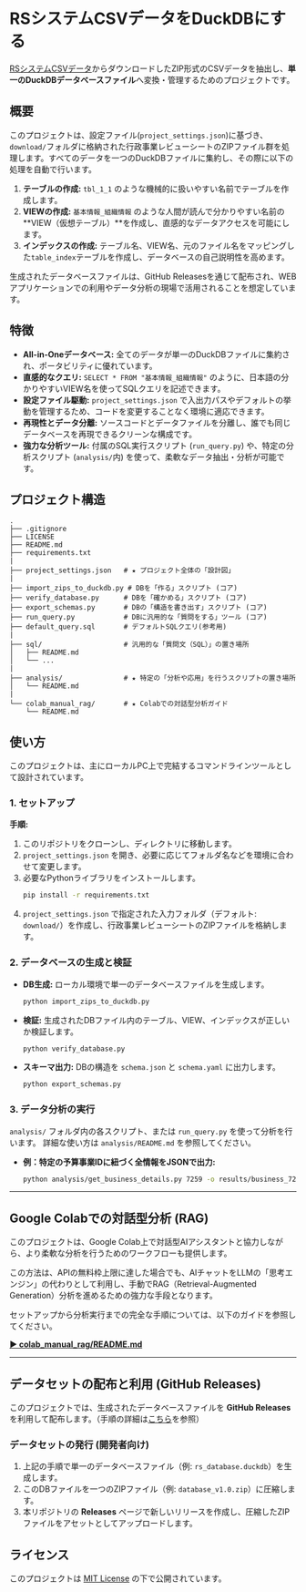 # RSシステムCSVデータをDuckDBにする

[RSシステムCSVデータ](https://rssystem.go.jp/download-csv)からダウンロードしたZIP形式のCSVデータを抽出し、**単一のDuckDBデータベースファイル**へ変換・管理するためのプロジェクトです。

## 概要

このプロジェクトは、設定ファイル(`project_settings.json`)に基づき、`download/`フォルダに格納された行政事業レビューシートのZIPファイル群を処理します。すべてのデータを一つのDuckDBファイルに集約し、その際に以下の処理を自動で行います。

1.  **テーブルの作成:** `tbl_1_1` のような機械的に扱いやすい名前でテーブルを作成します。
2.  **VIEWの作成:** `基本情報_組織情報` のような人間が読んで分かりやすい名前の**VIEW（仮想テーブル）**を作成し、直感的なデータアクセスを可能にします。
3.  **インデックスの作成:** テーブル名、VIEW名、元のファイル名をマッピングした`table_index`テーブルを作成し、データベースの自己説明性を高めます。

生成されたデータベースファイルは、GitHub Releasesを通じて配布され、WEBアプリケーションでの利用やデータ分析の現場で活用されることを想定しています。

## 特徴

- **All-in-Oneデータベース:** 全てのデータが単一のDuckDBファイルに集約され、ポータビリティに優れています。
- **直感的なクエリ:** `SELECT * FROM "基本情報_組織情報"` のように、日本語の分かりやすいVIEW名を使ってSQLクエリを記述できます。
- **設定ファイル駆動:** `project_settings.json` で入出力パスやデフォルトの挙動を管理するため、コードを変更することなく環境に適応できます。
- **再現性とデータ分離:** ソースコードとデータファイルを分離し、誰でも同じデータベースを再現できるクリーンな構成です。
- **強力な分析ツール:** 付属のSQL実行スクリプト (`run_query.py`) や、特定の分析スクリプト (`analysis/`内) を使って、柔軟なデータ抽出・分析が可能です。

## プロジェクト構造

```
.
├── .gitignore
├── LICENSE
├── README.md
├── requirements.txt
|
├── project_settings.json   # ★ プロジェクト全体の「設計図」
|
├── import_zips_to_duckdb.py # DBを「作る」スクリプト (コア)
├── verify_database.py      # DBを「確かめる」スクリプト (コア)
├── export_schemas.py       # DBの「構造を書き出す」スクリプト (コア)
├── run_query.py            # DBに汎用的な「質問をする」ツール (コア)
├── default_query.sql       # デフォルトSQLクエリ(参考用)
|
├── sql/                    # 汎用的な「質問文（SQL）」の置き場所
│   ├── README.md
│   └── ...
|
├── analysis/               # ★ 特定の「分析や応用」を行うスクリプトの置き場所
│   └── README.md
|
└── colab_manual_rag/       # ★ Colabでの対話型分析ガイド
    └── README.md
```

## 使い方

このプロジェクトは、主にローカルPC上で完結するコマンドラインツールとして設計されています。

### 1. セットアップ

**手順:**
1.  このリポジトリをクローンし、ディレクトリに移動します。
2.  `project_settings.json` を開き、必要に応じてフォルダ名などを環境に合わせて変更します。
3.  必要なPythonライブラリをインストールします。
    ```bash
    pip install -r requirements.txt
    ```
4.  `project_settings.json` で指定された入力フォルダ（デフォルト: `download/`）を作成し、行政事業レビューシートのZIPファイルを格納します。

### 2. データベースの生成と検証

- **DB生成:** ローカル環境で単一のデータベースファイルを生成します。
  ```bash
  python import_zips_to_duckdb.py
  ```
- **検証:** 生成されたDBファイル内のテーブル、VIEW、インデックスが正しいか検証します。
  ```bash
  python verify_database.py
  ```
- **スキーマ出力:** DBの構造を `schema.json` と `schema.yaml` に出力します。
  ```bash
  python export_schemas.py
  ```

### 3. データ分析の実行

`analysis/` フォルダ内の各スクリプト、または `run_query.py` を使って分析を行います。
詳細な使い方は `analysis/README.md` を参照してください。

- **例：特定の予算事業IDに紐づく全情報をJSONで出力:**
  ```bash
  python analysis/get_business_details.py 7259 -o results/business_7259.json
  ```

---

## Google Colabでの対話型分析 (RAG)

このプロジェクトは、Google Colab上で対話型AIアシスタントと協力しながら、より柔軟な分析を行うためのワークフローも提供します。

この方法は、APIの無料枠上限に達した場合でも、AIチャットをLLMの「思考エンジン」の代わりとして利用し、手動でRAG（Retrieval-Augmented Generation）分析を進めるための強力な手段となります。

セットアップから分析実行までの完全な手順については、以下のガイドを参照してください。

**[▶ colab_manual_rag/README.md](./colab_manual_rag/README.md)**

---

## データセットの配布と利用 (GitHub Releases)

このプロジェクトでは、生成されたデータベースファイルを **GitHub Releases** を利用して配布します。（手順の詳細は[こちら](https://docs.github.com/ja/repositories/releasing-projects-on-github/managing-releases-in-a-repository)を参照）

### データセットの発行 (開発者向け)

1.  上記の手順で単一のデータベースファイル（例: `rs_database.duckdb`）を生成します。
2.  このDBファイルを一つのZIPファイル（例: `database_v1.0.zip`）に圧縮します。
3.  本リポジトリの **Releases** ページで新しいリリースを作成し、圧縮したZIPファイルをアセットとしてアップロードします。

## ライセンス

このプロジェクトは [MIT License](LICENSE) の下で公開されています。
